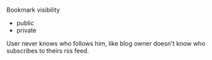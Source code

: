 Bookmark visibility
- public
- private


User never knows who follows him, like blog owner doesn't know who subscribes to theirs rss feed.